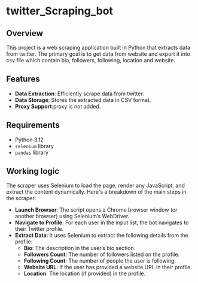 # twitter_Scraping_bot

## Overview

This project is a web scraping application built in Python that extracts data from twitter. The primary goal is to get data from website and export it into csv file which contain bio, followers, following, location and website.

## Features

- **Data Extraction**: Efficiently scrape data from twitter.
- **Data Storage**: Stores the extracted data in CSV format.
- **Proxy Support**:proxy is not added.

## Requirements

- Python 3.12
- `selenium` library 
- `pandas` library

## Working logic

The scraper uses Selenium to load the page, render any JavaScript, and extract the content dynamically. Here's a breakdown of the main steps in the scraper:

- **Launch Browser**: The script opens a Chrome browser window (or another browser) using Selenium’s WebDriver.
- **Navigate to Profile**: For each user in the input list, the bot navigates to their Twitter profile.
- **Extract Data**: It uses Selenium to extract the following details from the profile:
    - **Bio**: The description in the user’s bio section.
    - **Followers Count**: The number of followers listed on the profile.
    - **Following Count**: The number of people the user is following.
    - **Website URL**: If the user has provided a website URL in their profile.
    - **Location**: The location (if provided) in the profile.